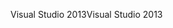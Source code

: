 <span data-ttu-id="d17e3-101">Visual Studio 2013</span><span class="sxs-lookup"><span data-stu-id="d17e3-101">Visual Studio 2013</span></span>